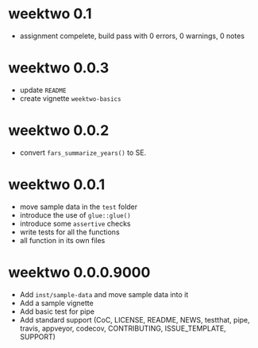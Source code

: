 # weektwo 0.1

* assignment compelete, build pass with 0 errors, 0 warnings, 0 notes

# weektwo 0.0.3

* update `README`
* create vignette `weektwo-basics`

# weektwo 0.0.2

* convert `fars_summarize_years()` to SE.

# weektwo 0.0.1

* move sample data in the `test` folder
* introduce the use of `glue::glue()`
* introduce some `assertive` checks
* write tests for all the functions
* all function in its own files

# weektwo 0.0.0.9000

* Add `inst/sample-data` and move sample data into it
* Add a sample vignette
* Add basic test for pipe
* Add standard support (CoC, LICENSE, README, NEWS, testthat, pipe, 
  travis, appveyor, codecov, CONTRIBUTING, ISSUE_TEMPLATE, SUPPORT)
